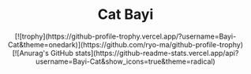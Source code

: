 <p>
    <h1 align="center">Cat Bayi</h1>
</p>

<center>[![trophy](https://github-profile-trophy.vercel.app/?username=Bayi-Cat&theme=onedark)](https://github.com/ryo-ma/github-profile-trophy)</center>
<center>[![Anurag's GitHub stats](https://github-readme-stats.vercel.app/api?username=Bayi-Cat&show_icons=true&theme=radical)</center>
